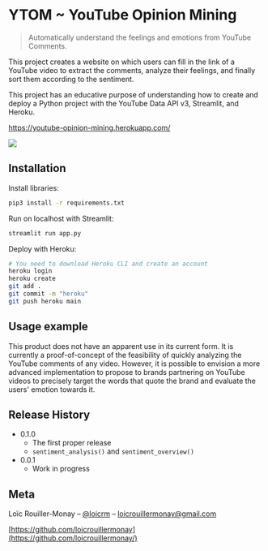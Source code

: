 # YTOM ~ YouTube Opinion Mining
> Automatically understand the feelings and emotions from YouTube Comments.

This project creates a website on which users can fill in the link of a YouTube video to extract the comments, analyze their feelings, and finally sort them according to the sentiment.

This project has an educative purpose of understanding how to create and deploy a Python project with the YouTube Data API v3, Streamlit, and Heroku.

https://youtube-opinion-mining.herokuapp.com/

![](ytom_preview.gif)

## Installation

Install libraries:

```sh
pip3 install -r requirements.txt
```

Run on localhost with Streamlit:

```sh
streamlit run app.py
```

Deploy with Heroku:

```sh
# You need to download Heroku CLI and create an account
heroku login
heroku create
git add .
git commit -m "heroku"
git push heroku main
```

## Usage example

This product does not have an apparent use in its current form. It is currently a proof-of-concept of the feasibility of quickly analyzing the YouTube comments of any video. However, it is possible to envision a more advanced implementation to propose to brands partnering on YouTube videos to precisely target the words that quote the brand and evaluate the users' emotion towards it.

## Release History

* 0.1.0
    * The first proper release
    * `sentiment_analysis()` and `sentiment_overview()`
* 0.0.1
    * Work in progress

## Meta

Loïc Rouiller-Monay – [@loicrm](https://twitter.com/loicrm) – loicrouillermonay@gmail.com

[https://github.com/loicrouillermonay](https://github.com/loicrouillermonay/)